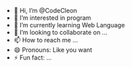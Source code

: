 - 👋 Hi, I’m @CodeCleon
- 👀 I’m interested in program
- 🌱 I’m currently learning Web Language 
- 💞️ I’m looking to collaborate on ...
- 📫 How to reach me ...
- 😄 Pronouns: Like you want
- ⚡ Fun fact: ...

<!---
CodeCleon/CodeCleon is a ✨ special ✨ repository because its `README.md` (this file) appears on your GitHub profile.
You can click the Preview link to take a look at your changes.
--->
